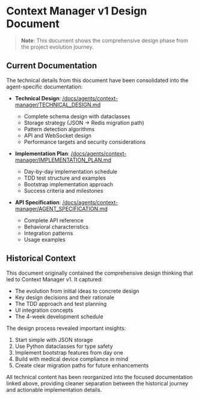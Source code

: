 # Context Manager v1 Design Document

> **Note**: This document shows the comprehensive design phase from the project evolution journey.

## Current Documentation

The technical details from this document have been consolidated into the agent-specific documentation:

- **Technical Design**: [/docs/agents/context-manager/TECHNICAL_DESIGN.md](../agents/context-manager/TECHNICAL_DESIGN.md)
  - Complete schema design with dataclasses
  - Storage strategy (JSON → Redis migration path)
  - Pattern detection algorithms
  - API and WebSocket design
  - Performance targets and security considerations

- **Implementation Plan**: [/docs/agents/context-manager/IMPLEMENTATION_PLAN.md](../agents/context-manager/IMPLEMENTATION_PLAN.md)
  - Day-by-day implementation schedule
  - TDD test structure and examples
  - Bootstrap implementation approach
  - Success criteria and milestones

- **API Specification**: [/docs/agents/context-manager/AGENT_SPECIFICATION.md](../agents/context-manager/AGENT_SPECIFICATION.md)
  - Complete API reference
  - Behavioral characteristics
  - Integration patterns
  - Usage examples

## Historical Context

This document originally contained the comprehensive design thinking that led to Context Manager v1. It captured:

- The evolution from initial ideas to concrete design
- Key design decisions and their rationale
- The TDD approach and test planning
- UI integration concepts
- The 4-week development schedule

The design process revealed important insights:
1. Start simple with JSON storage
2. Use Python dataclasses for type safety
3. Implement bootstrap features from day one
4. Build with medical device compliance in mind
5. Create clear migration paths for future enhancements

All technical content has been reorganized into the focused documentation linked above, providing cleaner separation between the historical journey and actionable implementation details.